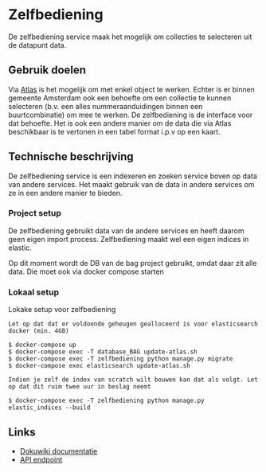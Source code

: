 # Zelfbediening
De zelfbediening service maak het mogelijk om collecties te selecteren uit de datapunt data.

## Gebruik doelen
Via [Atlas](http://atlas.amsterdam.nl) is het mogelijk om met enkel object te werken. Echter is er binnen gemeente Amsterdam ook een behoefte om een collectie te kunnen selecteren (b.v. een alles nummeraanduidingen binnen een buurtcombinatie) om mee te werken. De zelfbediening is de interface voor dat behoefte. Het is ook een andere manier om de data die via Atlas beschikbaar is te vertonen in een tabel format i.p.v op een kaart.

## Technische beschrijving
De zelfbediening service is een indexeren en zoeken service boven op data van andere services. Het maakt gebruik van de data in andere services om ze in een andere manier te bieden.

### Project setup
De zelfbediening gebruikt data van de andere services en heeft daarom geen eigen import process. Zelfbediening maakt wel een eigen indices in elastic.

Op dit moment wordt de DB van de bag project gebruikt, omdat daar zit alle data. Die moet ook via docker compose starten

### Lokaal setup
Lokake setup voor zelfbediening

`Let op dat dat er voldoende geheugen gealloceerd is voor elasticsearch docker (min. 4GB)`

```
$ docker-compose up
$ docker-compose exec -T database_BAG update-atlas.sh
$ docker-compose exec -T zelfbediening python manage.py migrate
$ docker-compose exec elasticsearch update-atlas.sh
```

`Indien je zelf de index van scratch wilt bouwen kan dat als volgt. Let op dat dit ruim twee uur in beslag neemt`
```
$ docker-compose exec -T zelfbediening python manage.py elastic_indices --build
```

 ## Links
 - [Dokuwiki documentatie](https://dokuwiki.datapunt.amsterdam.nl/doku.php?id=start:datapunt:zelfbedieningsconfluence)
 - [API endpoint](https://api.datapunt.amsterdam.nl)

